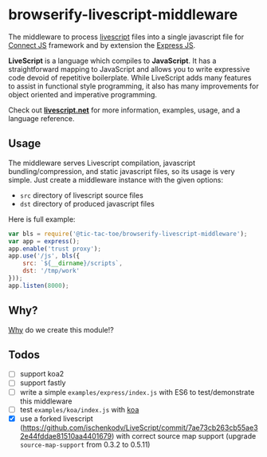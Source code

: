 # browserify-livescript-middleware

The middleware to process [livescript](http://livescript.net/) files into a single javascript file for [Connect JS](http://www.senchalabs.org/connect/) framework and by extension the [Express JS](http://expressjs.com/).

**LiveScript** is a language which compiles to **JavaScript**. It has a straightforward mapping to JavaScript and allows you to write expressive code devoid of repetitive boilerplate. While LiveScript adds many features to assist in functional style programming, it also has many improvements for object oriented and imperative programming.

Check out **[livescript.net](http://livescript.net)** for more information, examples, usage, and a language reference.

## Usage

The middleware serves Livescript compilation, javascript bundling/compression, and static javascript files, so its usage is very simple. Just create a middleware instance with the given options:

- `src` directory of livescript source files
- `dst` directory of produced javascript files

Here is full example:

```javascript
var bls = require('@tic-tac-toe/browserify-livescript-middleware');
var app = express();
app.enable('trust proxy');
app.use('/js', bls({
    src: `${__dirname}/scripts`,
    dst: '/tmp/work'
}));
app.listen(8000);
```


## Why?

[Why](./docs/WHY.md) do we create this module!?


## Todos

- [ ] support koa2
- [ ] support fastly
- [ ] write a simple `examples/express/index.js` with ES6 to test/demonstrate this middleware
- [ ] test `examples/koa/index.js` with [koa](https://github.com/koajs/koa)
- [x] use a forked livescript (https://github.com/ischenkodv/LiveScript/commit/7ae73cb263cb55ae32e44fddae81510aa4401679) with correct source map support (upgrade `source-map-support` from 0.3.2 to 0.5.11)

